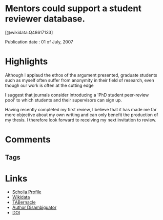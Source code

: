 
Mentors could support a student reviewer database.
==================================================
  
  [@wikidata:Q48617133]  
  
Publication date : 01 of July, 2007  

# Highlights


Although I applaud the ethos of the argument presented, graduate students such as myself often suffer from anonymity in their field of research, even though our work is often at the cutting edge

I suggest that journals consider introducing a 'PhD student peer-review pool' to which students and their supervisors can sign up.

Having recently completed my first review, I believe that it has made me far more objective about my own writing and can only benefit the production of my thesis. I therefore look forward to receiving my next invitation to review.


# Comments

## Tags

# Links
  
 * [Scholia Profile](https://scholia.toolforge.org/work/Q48617133)  
 * [Wikidata](https://www.wikidata.org/wiki/Q48617133)  
 * [TABernacle](https://tabernacle.toolforge.org/?#/tab/manual/Q48617133/P921%3BP4510)  
 * [Author Disambiguator](https://author-disambiguator.toolforge.org/work_item_oauth.php?id=Q48617133&batch_id=&match=1&author_list_id=&doit=Get+author+links+for+work)  
 * [DOI](https://doi.org/10.1038/448129C)  
